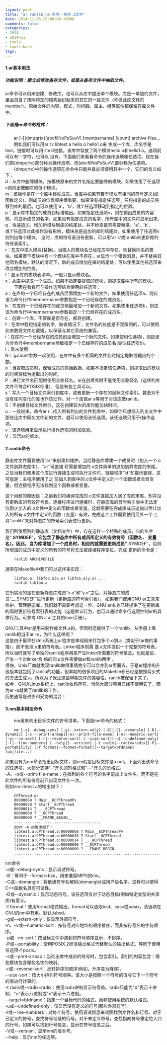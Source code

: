 ```yaml
---
layout: post
title: "ar ranlib nm 命令--制作.a文件"
date: 2014-11-06 23:08:00 +0800
comments: false
categories:
- 2014
- 2014~11
- tools
- tools~base
tags:
---
```

#### 1.ar基本用法
##### 功能说明：建立或修改备存文件，或是从备存文件中抽取文件。
ar命令可以用来创建、修改库，也可以从库中提出单个模块。库是一单独的文件，里面包含了按照特定的结构组织起来的其它的一些文件（称做此库文件的member）。原始文件的内容、模式、时间戳、属主、组等属性都保留在库文件中。
<!--more-->
##### 下面是ar命令的格式：
　　ar [-]{dmpqrtx}[abcfilNoPsSuvV] [membername] [count] archive files...  
　　例如我们可以用ar rv libtest.a hello.o hello1.o来 生成一个库，库名字是test，链接时可以用-ltest链接。该库中存放了两个模块hello.o和hello1.o。选项前可以有‘-'字符，也可以 没有。下面我们来看看命令的操作选项和任选项。现在我们把{dmpqrtx}部分称为操作选项，而[abcfilNoPsSuvV]部分称为任选项。  
　　{dmpqrtx}中的操作选项在命令中只能并且必须使用其中一个，它们的含义如下：  
    d：从库中删除模块。按模块原来的文件名指定要删除的模块。如果使用了任选项v则列出被删除的每个模块。  
    m：该操作是在一个库中移动成员。当库中如果有若干模块有相同的符号定义(如函数定义)，则成员的位置顺序很重要。如果没有指定任选项，任何指定的成员将移到库的最后。也可以使用'a'，'b'，或'I'任选项移动到指定的位置。  
    p：显示库中指定的成员到标准输出。如果指定任选项v，则在输出成员的内容前，将显示成员的名字。如果没有指定成员的名字，所有库中的文件将显示出来。  
    q：快速追加。增加新模块到库的结尾处。并不检查是否需要替换。'a'，'b'，或'I'任选项对此操作没有影响，模块总是追加的库的结尾处。如果使用了任选项v则列出每个模块。 这时，库的符号表没有更新，可以用'ar s'或ranlib来更新库的符号表索引。  
    r：在库中插入模块(替换)。当插入的模块名已经在库中存在，则替换同名的模块。如果若干模块中有一个模块在库中不存在，ar显示一个错误消息，并不替换其他同名模块。默认的情况下，新的成员增加在库的结尾处，可以使用其他任选项来改变增加的位置。  
    t：显示库的模块表清单。一般只显示模块名。  
    x：从库中提取一个成员。如果不指定要提取的模块，则提取库中所有的模块。  
　　下面在看看可与操作选项结合使用的任选项：  
    a：在库的一个已经存在的成员后面增加一个新的文件。如果使用任选项a，则应该为命令行中membername参数指定一个已经存在的成员名。  
    b：在库的一个已经存在的成员前面增加一个新的文件。如果使用任选项b，则应该为命令行中membername参数指定一个已经存在的成员名。  
    c：创建一个库。不管库是否存在，都将创建。  
    f：在库中截短指定的名字。缺省情况下，文件名的长度是不受限制的，可以使用此参数将文件名截短，以保证与其它系统的兼容。  
    i：在库的一个已经存在的成员前面增加一个新的文件。如果使用任选项i，则应该为命令行中membername参数指定一个已经存在的成员名(类似任选项b)。  
    l：暂未使用  
    N：与count参数一起使用，在库中有多个相同的文件名时指定提取或输出的个数。  
    o：当提取成员时，保留成员的原始数据。如果不指定该任选项，则提取出的模块的时间将标为提取出的时间。  
    P：进行文件名匹配时使用全路径名。ar在创建库时不能使用全路径名（这样的库文件不符合POSIX标准），但是有些工具可以。  
    s：写入一个目标文件索引到库中，或者更新一个存在的目标文件索引。甚至对于没有任何变化的库也作该动作。对一个库做ar s等同于对该库做ranlib。  
    S：不创建目标文件索引，这在创建较大的库时能加快时间。  
    u：一般说来，命令ar r...插入所有列出的文件到库中，如果你只想插入列出文件中那些比库中同名文件新的文件，就可以使用该任选项。该任选项只用于r操作选项。  
    v：该选项用来显示执行操作选项的附加信息。  
    V：显示ar的版本。  
#### 2.ranlib命令
静态库文件需要使用“ar”来创建和维护。当给静态库增建一个成员时（加入一个.o文件到静态库中），“ar”可直接 将需要增加的.o文件简单的追加到静态库的末尾。之后当我们使用这个库进行连接生成可执行文件时，链接程序“ld”却提示错误，这可能是：主程序使用了之 前加入到库中的.o文件中定义的一个函数或者全局变量，但连接程序无法找到这个函数或者变量。 

这个问题的原因是：之前我们将编译完成的.o文件直接加入到了库的末尾，却并没有更新库的有效符号表。连接程序进行连接时，在静态库的符号索引表中无法定 位刚才加入的.o文件中定义的函数或者变量。这就需要在完成库成员追加以后让加入的所有.o文件中定义的函数（变量）有效，完成这个工作需要使用另外一个 工具“ranlib”来对静态库的符号索引表进行更新。 

我们所使用到的静态库（文档文件）中，存在这样一个特殊的成员，它的名字是“__.SYMDEF”。它包含了静态库中所有成员所定义的有效符号（函数名、 变量名）。因此，当为库增加了一个成员时，相应的就需要更新成员“__.SYMDEF”，否则所增加的成员中定义的所有的符号将无法被连接程序定位。完成 更新的命令是： 
```
	ranlib ARCHIVEFILE 
```
通常在Makefile中我们可以这样来实现：
```
	libfoo.a: libfoo.a(x.o) libfoo.a(y.o) ... 
	ranlib libfoo.a 
```
它所实现的是在更新静态库成员“x.o”和“y.o”之后，对静态库的成员“__.SYMDEF”进行更新（更新库的符号索引表）。 
如果我们使用GNU ar工具来维护、管理静态库，我们就不需要考虑这一步。GNU ar本身已经提供了在更新库的同时更新符号索引表的功能（这是默认行为，也可以通过命令行选项控制ar的具体行为。可参考 GNU ar工具的man手册）。  
 
GNU工具中ar是用来制作库文件.a的，但同时还提供了一个ranlib，从手册上看ranlib相当于ar -s，为什么这样呢？  
这是由于最早在Unix系统上ar程序是单纯用来打包多个.o到.a（类似于tar做的事情），而不处理.o里的符号表。Linker程序则需 要.a文件提供一个完整的符号表，所以当时就写了单独的ranlib程序用来产生linker所需要的符号信息。也就是说，产生一个对linker合 格的的.a文件需要做ar和ranlib两步 。  
很快，Unix厂商就发现ranlib做得事情完全可以合并到ar里面去，于是ar程序的升级版本就包括了ranlib的功能，但早期的很多项目的Makefile都已经是按照两步式的方法生成.a，所以为了保证这些早期文件的兼容性，ranlib被保留下来了。  
如今，GNU/Linux系统上，ranlib依然存在，当然大部分项目已经不使用它了，因为ar -s就做了ranlib的工作。  
历史通常是进步和妥协的混合！
#### 3.nm基本用法命令
　　nm用来列出目标文件的符号清单。下面是nm命令的格式：
```
	nm [-a|--debug-syms] [-g|--extern-only] [-B][-C|--demangle] [-D|--dynamic] [-s|--print-armap][-o|--print-file-name] [-n|--numeric-sort][-p|--no-sort] [-r|--reverse-sort] [--size-sort][-u|--undefined-only] [-l|--line-numbers] [--help][--version] [-t radix|--radix=radix][-P|--portability] [-f format|--format=format][--target=bfdname] [objfile...]
```
如果没有为nm命令指出目标文件，则nm假定目标文件是a.out。下面列出该命令的任选项，大部分支持"-"开头的短格式和"—"开头的长格式。  
-A、-o或--print-file-name：在找到的各个符号的名字前加上文件名，而不是在此文件的所有符号前只出现文件名一次。  
    例如nm libtest.a的输出如下：
```
	CPThread.o:
	00000068 T Main__8CPThreadPv
	00000038 T Start__8CPThread
	00000014 T _._8CPThread
	00000000 T __8CPThread
	00000000 ? __FRAME_BEGIN__
	.......................................
	则nm -A 的输出如下：
	libtest.a:CPThread.o:00000068 T Main__8CPThreadPv
	libtest.a:CPThread.o:00000038 T Start__8CPThread
	libtest.a:CPThread.o:00000014 T _._8CPThread
	libtest.a:CPThread.o:00000000 T __8CPThread
	libtest.a:CPThread.o:00000000 ? __FRAME_BEGIN__
	..................................................................
```
nm命令  
    -a或--debug-syms：显示调试符号。  
    -B：等同于--format=bsd，用来兼容MIPS的nm。  
    -C或--demangle：将低级符号名解码(demangle)成用户级名字。这样可以使得C++函数名具有可读性。  
    -D或--dynamic：显示动态符号。该任选项仅对于动态目标(例如特定类型的共享库)有意义。  
    -f format：使用format格式输出。format可以选取bsd、sysv或posix，该选项在GNU的nm中有用。默认为bsd。  
    -g或--extern-only：仅显示外部符号。  
    -n、-v或--numeric-sort：按符号对应地址的顺序排序，而非按符号名的字符顺序。  
    -p或--no-sort：按目标文件中遇到的符号顺序显示，不排序。  
    -P或--portability：使用POSIX.2标准输出格式代替默认的输出格式。等同于使用任选项-f posix。  
    -s或--print-armap：当列出库中成员的符号时，包含索引。索引的内容包含：哪些模块包含哪些名字的映射。  
    -r或--reverse-sort：反转排序的顺序(例如，升序变为降序)。  
    --size-sort：按大小排列符号顺序。该大小是按照一个符号的值与它下一个符号的值进行计算的。  
    -t radix或--radix=radix：使用radix进制显示符号值。radix只能为"d"表示十进制、"o"表示八进制或"x"表示十六进制。  
    --target=bfdname：指定一个目标代码的格式，而非使用系统的默认格式。  
    -u或--undefined-only：仅显示没有定义的符号(那些外部符号)。  
    -l或--line-numbers：对每个符号，使用调试信息来试图找到文件名和行号。对于已定义的符号，查找符号地址的行号。对于未定义符号，查找指向符号重定位入口的行号。如果可以找到行号信息，显示在符号信息之后。  
    -V或--version：显示nm的版本号。  
    --help：显示nm的任选项。
